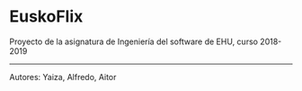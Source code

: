 # EuskoFlix

Proyecto de la asignatura de Ingeniería del software de EHU, curso 2018-2019

----------------------------------------------------------------------------
Autores: Yaiza, Alfredo, Aitor
